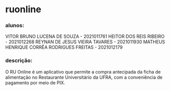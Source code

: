# ruonline
### alunos:

VITOR BRUNO LUCENA DE SOUZA - 2021011761
HEITOR DOS REIS RIBEIRO - 2021012268
REYNAN DE JESUS VIEIRA TAVARES - 2021011930
MATHEUS HENRIQUE CORRÊA RODRIGUES FREITAS - 2021012179
### descrição:
O RU Online é um aplicativo que permite a compra antecipada da ficha de alimentação no Restaurante Universitário da UFRA, com a conveniência de pagamento por meio de PIX.
